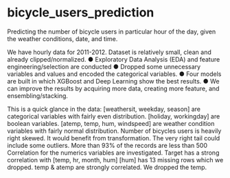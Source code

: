 # bicycle_users_prediction
Predicting the number of bicycle users in particular hour of the day, given the weather conditions, date, and time.

We have hourly data for 2011-2012. Dataset is relatively small, clean and already
clipped/normalized.
● Exploratory Data Analysis (EDA) and feature engineering/selection are conducted
● Dropped some unnecessary variables and values and encoded the categorical variables.
● Four models are built in which XGBoost and Deep Learning show the best results.
● We can improve the results by acquiring more data, creating more feature, and ensembling/stacking.

This is a quick glance in the data:
[weathersit, weekday, season] are categorical variables with fairly even distribution.
[holiday, workingday] are boolean variables. 
[atemp, temp, hum, windspeed] are weather condition variables with fairly normal distribution.
Number of bicycles users is heavily right skewed. It would  benefit from transformation.
The very right tail could include some outliers. 
More than 93% of the records are less than 500
Correlation for the numerics variables are investigated. 
Target has a strong correlation with [temp, hr, month, hum]
[hum] has 13 missing rows which we dropped.
temp & atemp are strongly correlated. We dropped the temp.
